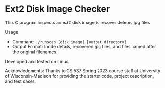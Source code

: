 # Ext2 Disk Image Checker

This C program inspects an ext2 disk image to recover deleted jpg files

Usage

- Command: `./runscan [disk image] [output directory]`
- Output Format: Inode details, recovered jpg files, and files named after the original filenames.

Developed and tested on Linux.

Acknowledgments: Thanks to CS 537 Spring 2023 course staff at University of Wisconsin–Madison for providing the starter code, project description, and test cases.